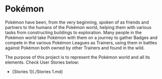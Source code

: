 # Pokémon
Pokémon have been, from the very beginning, spoken of as friends and partners to the humans of the Pokémon world, helping them with various tasks from constructing buildings to exploration. Many people in the Pokémon world take Pokémon with them on a journey to gather Badges and compete in the various Pokémon Leagues as Trainers, using them in battles against Pokémon both owned by other Trainers and found in the wild.

The purpose of this project is to represent the Pokémon world and all its elements. Check User Stories below:

- [Stories 1](./Stories 1.md)